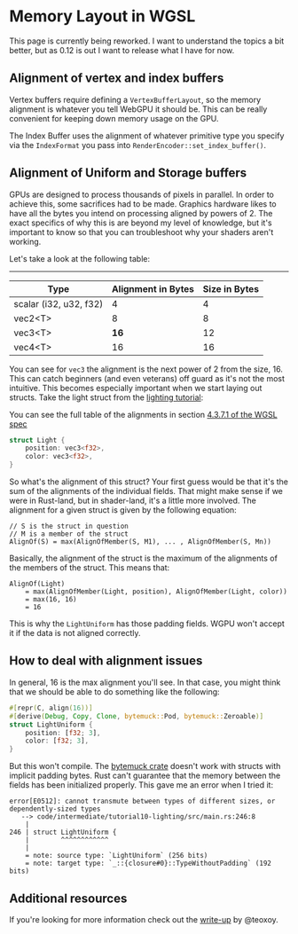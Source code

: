 # Memory Layout in WGSL

<div class="warn">

This page is currently being reworked. I want to understand the topics a bit better, but as 0.12 is out I want to release what I have for now.

</div>

## Alignment of vertex and index buffers

Vertex buffers require defining a `VertexBufferLayout`, so the memory alignment is whatever you tell WebGPU it should be. This can be really convenient for keeping down memory usage on the GPU.

The Index Buffer uses the alignment of whatever primitive type you specify via the `IndexFormat` you pass into `RenderEncoder::set_index_buffer()`.

## Alignment of Uniform and Storage buffers

GPUs are designed to process thousands of pixels in parallel. In order to achieve this, some sacrifices had to be made. Graphics hardware likes to have all the bytes you intend on processing aligned by powers of 2. The exact specifics of why this is are beyond my level of knowledge, but it's important to know so that you can troubleshoot why your shaders aren't working.

<!-- The address of the position of an instance in memory has to be a multiple of its alignment. Normally alignment is the same as size. Exceptions are vec3, structs, and arrays. A vec3 is padded to be a vec4 which means it behaves as if it was a vec4 just that the last entry is not used. -->

Let's take a look at the following table:

---------------------------------------------------------------
| Type                   | Alignment in Bytes | Size in Bytes |
|------------------------|--------------------|---------------|
| scalar (i32, u32, f32) |                  4 |             4 |
| vec2&lt;T&gt;          |                  8 |             8 |
| vec3&lt;T&gt;          |             **16** |            12 |
| vec4&lt;T&gt;          |                 16 |            16 |

You can see for `vec3` the alignment is the next power of 2 from the size, 16. This can catch beginners (and even veterans) off guard as it's not the most intuitive. This becomes especially important when we start laying out structs. Take the light struct from the [lighting tutorial](../intermediate/tutorial10-lighting/#seeing-the-light):

You can see the full table of the alignments in section [4.3.7.1 of the WGSL spec](https://www.w3.org/TR/WGSL/#alignment-and-size)

```rust
struct Light {
    position: vec3<f32>,
    color: vec3<f32>,
}
```

So what's the alignment of this struct? Your first guess would be that it's the sum of the alignments of the individual fields. That might make sense if we were in Rust-land, but in shader-land, it's a little more involved. The alignment for a given struct is given by the following equation:

```
// S is the struct in question
// M is a member of the struct
AlignOf(S) = max(AlignOfMember(S, M1), ... , AlignOfMember(S, Mn))
```

Basically, the alignment of the struct is the maximum of the alignments of the members of the struct. This means that:

```
AlignOf(Light) 
    = max(AlignOfMember(Light, position), AlignOfMember(Light, color))
    = max(16, 16)
    = 16
```

This is why the `LightUniform` has those padding fields. WGPU won't accept it if the data is not aligned correctly.

## How to deal with alignment issues

In general, 16 is the max alignment you'll see. In that case, you might think that we should be able to do something like the following:

```rust
#[repr(C, align(16))]
#[derive(Debug, Copy, Clone, bytemuck::Pod, bytemuck::Zeroable)]
struct LightUniform {
    position: [f32; 3],
    color: [f32; 3],
}
```

But this won't compile. The [bytemuck crate](https://docs.rs/bytemuck/) doesn't work with structs with implicit padding bytes. Rust can't guarantee that the memory between the fields has been initialized properly. This gave me an error when I tried it:

```
error[E0512]: cannot transmute between types of different sizes, or dependently-sized types
   --> code/intermediate/tutorial10-lighting/src/main.rs:246:8
    |
246 | struct LightUniform {
    |        ^^^^^^^^^^^^
    |
    = note: source type: `LightUniform` (256 bits)
    = note: target type: `_::{closure#0}::TypeWithoutPadding` (192 bits)
```

## Additional resources

If you're looking for more information check out the [write-up](https://gist.github.com/teoxoy/936891c16c2a3d1c3c5e7204ac6cd76c) by @teoxoy.